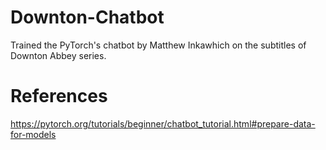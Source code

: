 # Downton-Chatbot
Trained the PyTorch's chatbot by Matthew Inkawhich on the subtitles of Downton Abbey series. 

# References
https://pytorch.org/tutorials/beginner/chatbot_tutorial.html#prepare-data-for-models
